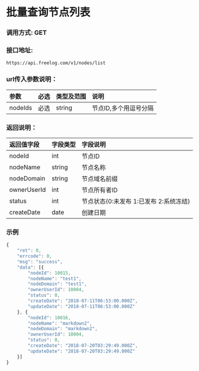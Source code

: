 # 批量查询节点列表

### 调用方式: GET

### 接口地址:

```
https://api.freelog.com/v1/nodes/list
```

### url传入参数说明：

| 参数 | 必选 | 类型及范围 | 说明 |
| :--- | :--- | :--- | :--- |
|nodeIds|必选|string|节点ID,多个用逗号分隔|

### 返回说明：

| 返回值字段 | 字段类型 | 字段说明 |
| :--- | :--- | :--- |
| nodeId | int | 节点ID |
| nodeName | string | 节点名称 |
| nodeDomain | string | 节点域名前缀 |
| ownerUserId | int | 节点所有者ID |
| status | int | 节点状态(0:未发布 1:已发布 2:系统冻结) |
| createDate | date | 创建日期 |

### 示例

```js
{
	"ret": 0,
	"errcode": 0,
	"msg": "success",
	"data": [{
		"nodeId": 10015,
		"nodeName": "test1",
		"nodeDomain": "test1",
		"ownerUserId": 10004,
		"status": 0,
		"createDate": "2018-07-11T06:53:00.000Z",
		"updateDate": "2018-07-11T06:53:00.000Z"
	}, {
		"nodeId": 10016,
		"nodeName": "markdown2",
		"nodeDomain": "markdown2",
		"ownerUserId": 10004,
		"status": 0,
		"createDate": "2018-07-20T03:29:49.000Z",
		"updateDate": "2018-07-20T03:29:49.000Z"
	}]
}
```

